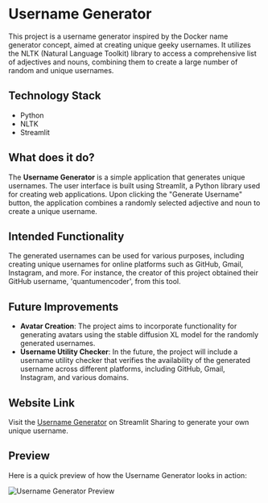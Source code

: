 # Username Generator

This project is a username generator inspired by the Docker name generator concept, aimed at creating unique geeky usernames. It utilizes the NLTK (Natural Language Toolkit) library to access a comprehensive list of adjectives and nouns, combining them to create a large number of random and unique usernames.

## Technology Stack

- Python
- NLTK
- Streamlit

## What does it do?

The **Username Generator** is a simple application that generates unique usernames. The user interface is built using Streamlit, a Python library used for creating web applications. Upon clicking the "Generate Username" button, the application combines a randomly selected adjective and noun to create a unique username.

## Intended Functionality

The generated usernames can be used for various purposes, including creating unique usernames for online platforms such as GitHub, Gmail, Instagram, and more. For instance, the creator of this project obtained their GitHub username, 'quantumencoder', from this tool.

## Future Improvements

- **Avatar Creation**: The project aims to incorporate functionality for generating avatars using the stable diffusion XL model for the randomly generated usernames.
- **Username Utility Checker**: In the future, the project will include a username utility checker that verifies the availability of the generated username across different platforms, including GitHub, Gmail, Instagram, and various domains.

## Website Link

Visit the [Username Generator](https://name-generator.streamlit.app/) on Streamlit Sharing to generate your own unique username.

## Preview

Here is a quick preview of how the Username Generator looks in action:

![Username Generator Preview](https://gifyu.com/image/S8NDYg)

